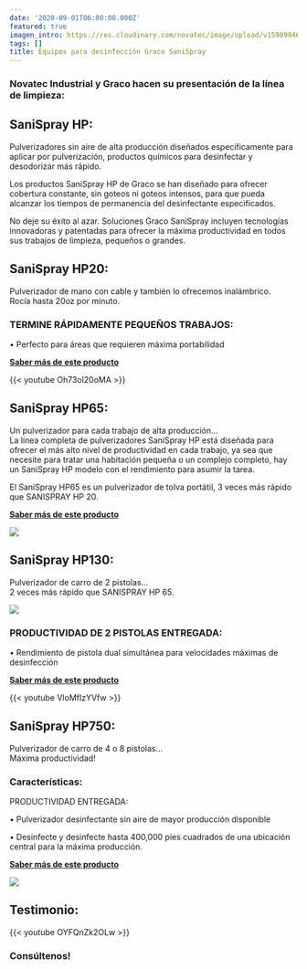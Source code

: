 ```yaml
---
date: '2020-09-01T06:00:00.000Z'
featured: true
imagen_intro: https://res.cloudinary.com/novatec/image/upload/v1598994672/Dise%C3%B1o_sin_t%C3%ADtulo_4_bzkuny.png
tags: []
title: Equipos para desinfección Graco SaniSpray
---
```





### **Novatec Industrial y Graco hacen su presentación de la línea de limpieza:**

## SaniSpray HP:

Pulverizadores sin aire de alta producción diseñados específicamente para aplicar por pulverización, productos químicos para desinfectar y desodorizar más rápido.

Los productos SaniSpray HP de Graco se han diseñado para ofrecer cobertura constante, sin goteos ni goteos intensos, para que pueda alcanzar los tiempos de permanencia del desinfectante especificados.

No deje su éxito al azar. Soluciones Graco SaniSpray incluyen tecnologías innovadoras y patentadas para ofrecer la máxima productividad en todos sus trabajos de limpieza, pequeños o grandes.

## **SaniSpray HP20:**

Pulverizador de mano con cable y también lo ofrecemos inalámbrico.  
Rocía hasta 20oz por minuto.

### TERMINE RÁPIDAMENTE PEQUEÑOS TRABAJOS:

• Perfecto para áreas que requieren máxima portabilidad

[**Saber más de este producto**](https://www.novatec.cr/productos/10.covid-19/)

{{< youtube Oh73ol20oMA >}}

## **SaniSpray HP65:**

Un pulverizador para cada trabajo de alta producción…  
La línea completa de pulverizadores SaniSpray HP está diseñada para ofrecer el más alto nivel de productividad en cada trabajo, ya sea que necesite para tratar una habitación pequeña o un complejo completo, hay un SaniSpray HP modelo con el rendimiento para asumir la tarea.

El SaniSpray HP65 es un pulverizador de tolva portátil, 3 veces más rápido que SANISPRAY HP 20.

[**Saber más de este producto**](https://www.novatec.cr/productos/06.sanispray-hp65-covid19/)

![](https://res.cloudinary.com/novatec/v1597943101/cq5dam.web.1280.1280_1_mglal6.jpg)

## **SaniSpray HP130:**

Pulverizador de carro de 2 pistolas…  
2 veces más rápido que SANISPRAY HP 65.

![](https://res.cloudinary.com/novatec/v1597943702/25R793_SaniSpray_HP_130_Main_aobzxb.jpg)

### PRODUCTIVIDAD DE 2 PISTOLAS ENTREGADA:

• Rendimiento de pistola dual simultánea para velocidades máximas de desinfección

[**Saber más de este producto**](https://www.novatec.cr/productos/07.sanispray-hp130-covid19/)

{{< youtube VloMfIzYVfw >}}

## **SaniSpray HP750:**

Pulverizador de carro de 4 o 8 pistolas…  
Máxima productividad!

### Características:

PRODUCTIVIDAD ENTREGADA:

• Pulverizador desinfectante sin aire de mayor producción disponible

• Desinfecte y desinfecte hasta 400,000 pies cuadrados de una ubicación central para la máxima producción.

[**Saber más de este producto**](https://www.novatec.cr/productos/08.sanispray-hp750-covid19/)

![](https://res.cloudinary.com/novatec/v1597944251/cq5dam.web.1280.1280_2_ckmimu.jpg)

## **Testimonio:**

{{< youtube OYFQnZk2OLw >}}

### **Consúltenos!**
